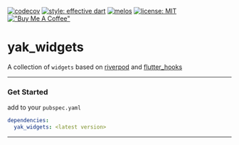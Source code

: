 [![codecov](https://codecov.io/gh/iapicca/yak_packages/branch/master/graph/badge.svg?token=KVHDWICFU0)](https://codecov.io/gh/iapicca/yak_packages)
[![style: effective dart](https://img.shields.io/badge/style-effective_dart-40c4ff.svg)](https://pub.dev/packages/effective_dart)
[![melos](https://img.shields.io/badge/maintained%20with-melos-f700ff.svg)](https://github.com/invertase/melos)
[![license: MIT](https://img.shields.io/badge/license-MIT-blue.svg)](https://opensource.org/licenses/MIT)
[!["Buy Me A Coffee"](https://img.shields.io/badge/sponsor-buy%20me%20a%20coffee-orange)](https://www.buymeacoffee.com/yakforward)
# yak_widgets

A collection of `widgets` based on [riverpod] and [flutter_hooks]

---

### Get Started

add to your `pubspec.yaml`

```yaml
dependencies: 
  yak_widgets: <latest version>
```

---

[riverpod]: https://pub.dev/packages/riverpod
[flutter_hooks]: https://pub.dev/packages/flutter_hooks